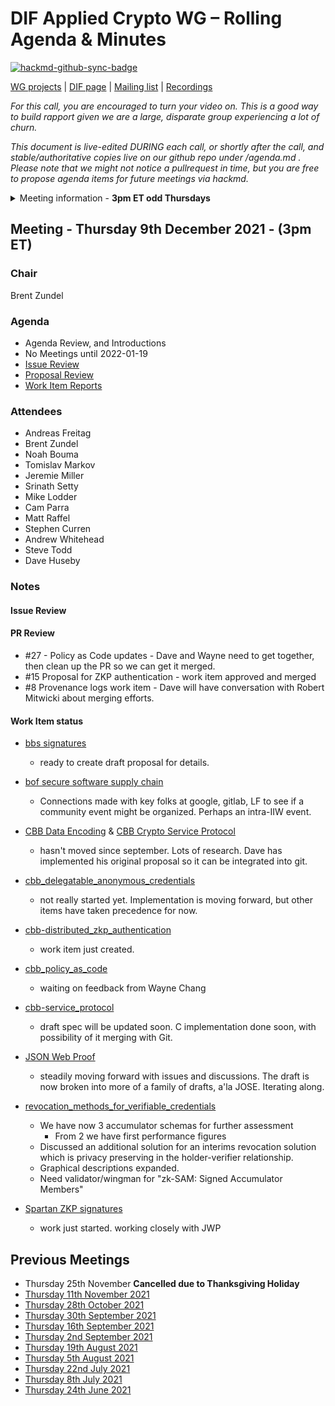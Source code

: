# DIF Applied Crypto WG – Rolling Agenda & Minutes

[![hackmd-github-sync-badge](https://hackmd.io/FdDDhUXkQdq2Iglrsfq-7g/badge)](https://hackmd.io/FdDDhUXkQdq2Iglrsfq-7g)

 

[WG projects](https://github.com/topics/wg-crypto) | [DIF page](https://identity.foundation/working-groups/crypto.html) | [Mailing list](https://lists.identity.foundation/g/crypto-wg) | [Recordings](https://docs.google.com/spreadsheets/d/1wgccmMvIImx30qVE9GhRKWWv3vmL2ZyUauuKx3IfRmA/edit#gid=339046779)

_For this call, you are encouraged to turn your video on. This is a good way to build rapport given we are a large, disparate group experiencing a lot of churn._

_This document is live-edited DURING each call, or shortly after the call, and stable/authoritative copies live on our github repo under /agenda.md .
Please note that we might not notice a pullrequest in time, but you are free to propose agenda items for future meetings via hackmd._

<details>
<summary> Meeting information - <b>3pm ET odd Thursdays</b></summary>
- Before your contribute - [**join DIF**](https://identity.foundation/join) and [sign the WG charter](https://bit.ly/DIF-WG-select1) (both are required!)
- Time: 3pm ET, time in ET
- [Calendar entry](https://calendar.google.com/event?action=TEMPLATE&tmeid=M2c5ZnRnZWFnbWxqdm9tOG5ncXNzMm1wYnJfMjAyMTA2MjRUMTkwMDAwWiBkZWNlbnRyYWxpemVkLmlkZW50aXR5QG0&tmsrc=decentralized.identity%40gmail.com&scp=ALL)
- [Zoom room](https://us02web.zoom.us/j/87960900967?pwd=Ti9KWXpyR0dkKzhEQ0lTTVkxOE1WQT09), Meeting ID: 879 6090 0967 , Password: 045023
</details>

## Meeting - Thursday 9th December 2021 - (3pm ET)

### Chair
Brent Zundel


### Agenda
- Agenda Review, and Introductions 
- No Meetings until 2022-01-19
- [Issue Review](https://github.com/decentralized-identity/crypto-wg/issues)
- [Proposal Review](https://github.com/decentralized-identity/crypto-wg/pulls)
- [Work Item Reports](https://github.com/decentralized-identity/crypto-wg/tree/main/work_items)

### Attendees

* Andreas Freitag
* Brent Zundel
* Noah Bouma
* Tomislav Markov
* Jeremie Miller
* Srinath Setty
* Mike Lodder
* Cam Parra
* Matt Raffel
* Stephen Curren
* Andrew Whitehead
* Steve Todd
* Dave Huseby

### Notes
#### Issue Review

#### PR Review
- #27 - Policy as Code updates - Dave and Wayne need to get together, then clean up the PR so we can get it merged.
- #15 Proposal for ZKP authentication - work item approved and merged
- #8 Provenance logs work item - Dave will have conversation with Robert Mitwicki about merging efforts.

#### Work Item status
- [bbs signatures](https://github.com/decentralized-identity/crypto-wg/blob/main/work_items/bbs_signatures.md)
    -  ready to create draft proposal for details.

- [bof secure software supply chain](https://github.com/decentralized-identity/crypto-wg/blob/main/work_items/bof_secure_software_supply_chain.md) 
    - Connections made with key folks at google, gitlab, LF to see if a community event might be organized. Perhaps an intra-IIW event.
    
- [CBB Data Encoding](https://github.com/decentralized-identity/crypto-wg/blob/main/work_items/cbb_data_encoding.md) & [CBB Crypto Service Protocol](https://github.com/decentralized-identity/crypto-wg/blob/main/work_items/cbb_service_protocol.md)
    -  hasn't moved since september. Lots of research. Dave has implemented his original proposal so it can be integrated into git. 
    
- [cbb_delegatable_anonymous_credentials](https://github.com/decentralized-identity/crypto-wg/blob/main/work_items/cbb_delegatable_anonymous_credentials.md) 
    - not really started yet. Implementation is moving forward, but other items have taken precedence for now.

- [cbb-distributed_zkp_authentication](https://github.com/decentralized-identity/crypto-wg/blob/main/work_items/cbb_distributed_zkp_authentication.md) 
    - work item just created.

- [cbb_policy_as_code](https://github.com/decentralized-identity/crypto-wg/blob/main/work_items/cbb_policy_as_code.md) 
    - waiting on feedback from Wayne Chang

- [cbb-service_protocol](https://github.com/decentralized-identity/crypto-wg/blob/main/work_items/cbb_service_protocol.md) 
    - draft spec will be updated soon. C implementation done soon, with possibility of it merging with Git.

- [JSON Web Proof](https://github.com/decentralized-identity/crypto-wg/blob/main/work_items/json_web_proof.md)
    - steadily moving forward with issues and discussions. The draft is now broken into more of a family of drafts, a'la JOSE. Iterating along.

- [revocation_methods_for_verifiable_credentials](https://github.com/decentralized-identity/crypto-wg/blob/main/work_items/revocation_methods_for_verifiable_credentials_.md)
    - We have now 3 accumulator schemas for further assessment
        - From 2 we have first performance figures
    - Discussed an additional solution for an interims revocation solution which is privacy preserving in the holder-verifier relationship.
    - Graphical descriptions expanded.
    - Need validator/wingman for "zk-SAM: Signed Accumulator Members"
    
- [Spartan ZKP signatures](https://github.com/decentralized-identity/crypto-wg/blob/main/work_items/spartan_zkSNARK_signatures.md)
    - work just started. working closely with JWP

    
## Previous Meetings
- Thursday 25th November **Cancelled due to Thanksgiving Holiday**
- [Thursday 11th November 2021](meetings/2021-11-11/agenda.md)
- [Thursday 28th October 2021](meetings/2021-10-28/agenda.md)
- [Thursday 30th September 2021](meetings/2021-09-30/agenda.md)
- [Thursday 16th September 2021](meetings/2021-09-16/agenda.md)
- [Thursday 2nd September 2021](meetings/2021-09-02/agenda.md)
- [Thursday 19th August 2021](meetings/2021-08-19/agenda.md)
- [Thursday 5th August 2021](meetings/2021-08-05/agenda.md)
- [Thursday 22nd July 2021](meetings/2021-07-22/agenda.md)
- [Thursday 8th July 2021](meetings/2021-07-08/agenda.md)
- [Thursday 24th June 2021](meetings/2021-06-24/agenda.md)
